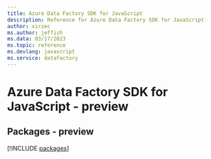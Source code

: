 ```yaml
---
title: Azure Data Factory SDK for JavaScript
description: Reference for Azure Data Factory SDK for JavaScript
author: xirzec
ms.author: jeffish
ms.data: 03/17/2023
ms.topic: reference
ms.devlang: javascript
ms.service: datafactory
---
```

# Azure Data Factory SDK for JavaScript - preview
## Packages - preview
[!INCLUDE [packages](data-factory-index.md)]